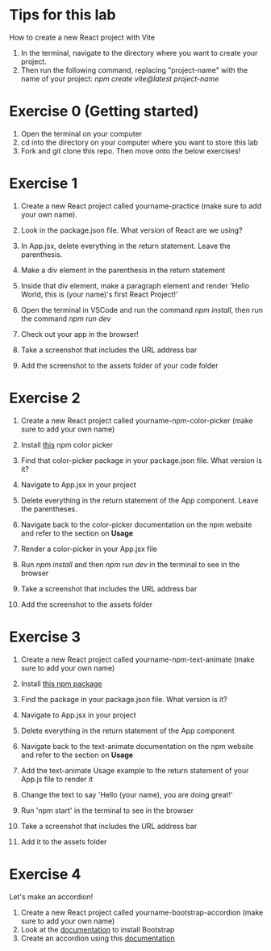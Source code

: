 # Tips for this lab
How to create a new React project with Vite 
1. In the terminal, navigate to the directory where you want to create your project.
2. Then run the following command, replacing "project-name" with the name of your project: 
_npm create vite@latest project-name_

# Exercise 0 (Getting started)
1. Open the terminal on your computer
2. cd into the directory on your computer where you want to store this lab
3. Fork and git clone this repo. Then move onto the below exercises! 

# Exercise 1
1. Create a new React project called yourname-practice (make sure to add your own name).
2. Look in the package.json file. What version of React are we using?


3. In App.jsx, delete everything in the return statement. Leave the parenthesis.
4. Make a div element in the parenthesis in the return statement
5. Inside that div element, make a paragraph element and render 'Hello World, this is (your name)'s first React Project!'
6. Open the terminal in VSCode and run the command _npm install_, then run the command _npm run dev_
7. Check out your app in the browser!
8. Take a screenshot that includes the URL address bar
9. Add the screenshot to the assets folder of your code folder 

# Exercise 2
1. Create a new React project called yourname-npm-color-picker (make sure to add your own name)
2. Install [this](https://www.npmjs.com/package/@thednp/react-color-picker) npm color picker
3. Find that color-picker package in your package.json file. What version is it?


4. Navigate to App.jsx in your project
5. Delete everything in the return statement of the App component. Leave the parentheses.
7. Navigate back to the color-picker documentation on the npm website and refer to the section on **Usage**
8. Render a color-picker in your App.jsx file
9. Run _npm install_ and then _npm run dev_ in the terminal to see in the browser
10. Take a screenshot that includes the URL address bar
11. Add the screenshot to the assets folder

# Exercise 3
1. Create a new React project called yourname-npm-text-animate (make sure to add your own name)
2. Install [this npm package]([https://www.npmjs.com/package/react-animate-text](https://www.npmjs.com/package/typing-text-animation))
3. Find the package in your package.json file. What version is it?


4. Navigate to App.jsx in your project
5. Delete everything in the return statement of the App component
6. Navigate back to the text-animate documentation on the npm website and refer to the section on **Usage**
7. Add the text-animate Usage example to the return statement of your App.js file to render it
8. Change the text to say 'Hello (your name), you are doing great!'
9. Run 'npm start' in the terminal to see in the browser
10. Take a screenshot that includes the URL address bar
11. Add it to the assets folder

# Exercise 4
Let's make an accordion!
1. Create a new React project called yourname-bootstrap-accordion (make sure to add your own name)
2. Look at the [documentation](https://www.npmjs.com/package/react-bootstrap) to install Bootstrap
3. Create an accordion using this [documentation](https://react-bootstrap.github.io/docs/components/accordion) 
